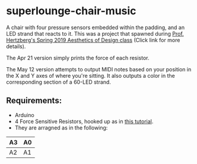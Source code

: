 # superlounge-chair-music
A chair with four pressure sensors embedded within the padding, and an LED strand that reacts to it. This was a project that spawned during [Prof. Hertzberg's Spring 2019 Aesthetics of Design class](http://www.aesdes.org/2019/05/08/luke-collier-summing-up-aesthetics/) (Click link for more details). 

The Apr 21 version simply prints the force of each resistor. 

The May 12 version attempts to output MIDI notes based on your position in the X and Y axes of where you're sitting. It also outputs a color in the corresponding section of a 60-LED strand. 
## Requirements:
* Arduino
* 4 Force Sensitive Resistors, hooked up as in [this tutorial](https://learn.sparkfun.com/tutorials/force-sensitive-resistor-hookup-guide/all).
* They are arragned as in the following:

| A3| A0|
|---|---|
| A2| A1|
